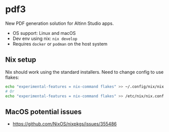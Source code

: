 # pdf3

New PDF generation solution for Altinn Studio apps.

* OS support: Linux and macOS
* Dev env using nix: `nix develop`
* Requires `docker` or `podman` on the host system

## Nix setup

Nix should work using the standard installers.
Need to change config to use flakes:

```sh
echo "experimental-features = nix-command flakes" >> ~/.config/nix/nix.conf
# Or
echo "experimental-features = nix-command flakes" >> /etc/nix/nix.conf
```

## MacOS potential issues

- https://github.com/NixOS/nixpkgs/issues/355486
